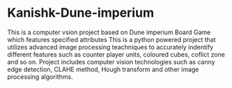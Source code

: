 # Kanishk-Dune-imperium
This is a computer vsion project based on Dune imperium Board Game which features specified attributes
This is a python powered project that utilizes advanced image processing teachniques to accurately indentify different features such as counter player units, coloured cubes, coflict zone and so on.
Project includes computer vision technologies such as canny edge detection, CLAHE method, Hough transform and other image processing algorithms.
